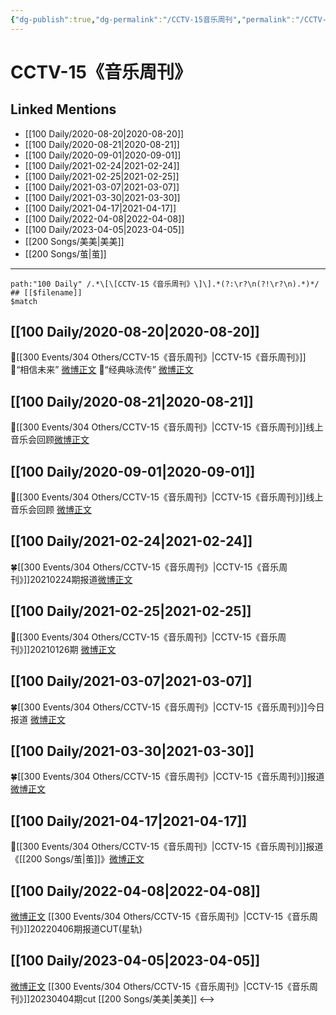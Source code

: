 ```yaml
---
{"dg-publish":true,"dg-permalink":"/CCTV-15音乐周刊","permalink":"/CCTV-15音乐周刊/","title":"CCTV-15《音乐周刊》","tags":[null],"created":"2022-11-21T16:33:29.000+08:00","updated":"2023-04-10T16:52:16.487+08:00"}
---
```


# CCTV-15《音乐周刊》

## Linked Mentions
- [[100 Daily/2020-08-20\|2020-08-20]]
- [[100 Daily/2020-08-21\|2020-08-21]]
- [[100 Daily/2020-09-01\|2020-09-01]]
- [[100 Daily/2021-02-24\|2021-02-24]]
- [[100 Daily/2021-02-25\|2021-02-25]]
- [[100 Daily/2021-03-07\|2021-03-07]]
- [[100 Daily/2021-03-30\|2021-03-30]]
- [[100 Daily/2021-04-17\|2021-04-17]]
- [[100 Daily/2022-04-08\|2022-04-08]]
- [[100 Daily/2023-04-05\|2023-04-05]]
- [[200 Songs/美美\|美美]]
- [[200 Songs/茧\|茧]]


---

```expander
path:"100 Daily" /.*\[\[CCTV-15《音乐周刊》\]\].*(?:\r?\n(?!\r?\n).*)*/
## [[$filename]]
$match
```
## [[100 Daily/2020-08-20\|2020-08-20]]
🌟[[300 Events/304 Others/CCTV-15《音乐周刊》\|CCTV-15《音乐周刊》]]
🌱“相信未来” [微博正文](https://m.weibo.cn/6466290670/4539935425823399)
🌱“经典咏流传” [微博正文](https://m.weibo.cn/6466290670/4539933677326141)
## [[100 Daily/2020-08-21\|2020-08-21]]
🌟[[300 Events/304 Others/CCTV-15《音乐周刊》\|CCTV-15《音乐周刊》]]线上音乐会回顾[微博正文](https://m.weibo.cn/6466290670/4540348782882528)

## [[100 Daily/2020-09-01\|2020-09-01]]
🌟[[300 Events/304 Others/CCTV-15《音乐周刊》\|CCTV-15《音乐周刊》]]线上音乐会回顾 [微博正文](https://m.weibo.cn/6466290670/4544508644298537)

## [[100 Daily/2021-02-24\|2021-02-24]]
🍀[[300 Events/304 Others/CCTV-15《音乐周刊》\|CCTV-15《音乐周刊》]]20210224期报道[微博正文](https://m.weibo.cn/6466290670/4608281701780329)
## [[100 Daily/2021-02-25\|2021-02-25]]
🌟[[300 Events/304 Others/CCTV-15《音乐周刊》\|CCTV-15《音乐周刊》]]20210126期 [微博正文](https://m.weibo.cn/6466290670/4608448862623166)
## [[100 Daily/2021-03-07\|2021-03-07]]
🍀[[300 Events/304 Others/CCTV-15《音乐周刊》\|CCTV-15《音乐周刊》]]今日报道 [微博正文](https://m.weibo.cn/6466290670/4612259579429270)

## [[100 Daily/2021-03-30\|2021-03-30]]
🍀[[300 Events/304 Others/CCTV-15《音乐周刊》\|CCTV-15《音乐周刊》]]报道 [微博正文](https://weibo.com/6466290670/K8AgH1VQG)
## [[100 Daily/2021-04-17\|2021-04-17]]
🌟[[300 Events/304 Others/CCTV-15《音乐周刊》\|CCTV-15《音乐周刊》]]报道《[[200 Songs/茧\|茧]]》[微博正文](https://m.weibo.cn/6466290670/4626924914084188)

## [[100 Daily/2022-04-08\|2022-04-08]]
[微博正文](https://m.weibo.cn/6466290670/4756080263694464) [[300 Events/304 Others/CCTV-15《音乐周刊》\|CCTV-15《音乐周刊》]]20220406期报道CUT(星轨)

## [[100 Daily/2023-04-05\|2023-04-05]]
[微博正文](https://weibo.com/6466290670/4887230261497799) [[300 Events/304 Others/CCTV-15《音乐周刊》\|CCTV-15《音乐周刊》]]20230404期cut [[200 Songs/美美\|美美]]
<-->
